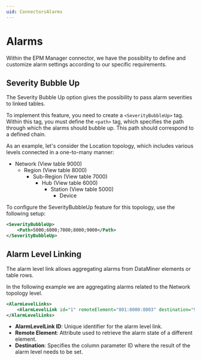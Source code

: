 ```yaml
---
uid: ConnectorsAlarms
---
```

# Alarms

Within the EPM Manager connector, we have the possiblity to define and customize alarm settings according to our specific requirements.

## Severity Bubble Up

The Severity Bubble Up option gives the possibility to pass alarm severities to linked tables.

To implement this feature, you need to create a `<SeverityBubbleUp>` tag. Within this tag, you must define the `<path>` tag, which specifies the path through which the alarms should bubble up. This path should correspond to a defined chain.

As an example, let's consider the Location topology, which includes various levels connected in a one-to-many manner:

- Network (View table 9000)
  - Region (View table 8000)
    - Sub-Region (View table 7000)
      - Hub (View table 6000)
        - Station (View table 5000)
          - Device
  
To configure the SeverityBubbleUp feature for this topology, use the following setup:

```xml
<SeverityBubbleUp>
    <Path>5000;6000;7000;8000;9000</Path>
</SeverityBubbleUp>
```

## Alarm Level Linking

The alarm level link allows aggregating alarms from DataMiner elements or table rows.

In the following example we are aggregating alarms related to the Network topology level.


```xml
<AlarmLevelLinks>
    <AlarmLevelLink id="1" remoteElement="801:8000:8003" destination="9001:DISPLAY_NOLINK:9001" />
</AlarmLevelLinks>
```

- **AlarmLevelLink ID**: Unique identifier for the alarm level link.
- **Remote Element**: Attribute used to retrieve the alarm state of a different element.
- **Destination**: Specifies the column parameter ID where the result of the alarm level needs to be set.